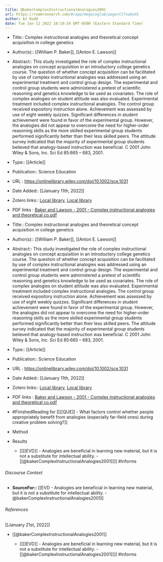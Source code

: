 ```yaml
---
title: @bakerComplexInstructionalAnalogies2001
url: https://roamresearch.com/#/app/megacoglab/page/CCfxwOxXS
author: AJ Rudd
date: Tue Jan 11 2022 10:19:54 GMT-0500 (Eastern Standard Time)
---
```


- Title:: Complex instructional analogies and theoretical concept acquisition in college genetics
- Author(s):: [[William P. Baker]], [[Anton E. Lawson]]
- Abstract:: This study investigated the role of complex instructional analogies on concept acquisition in an introductory college genetics course. The question of whether concept acquisition can be facilitated by use of complex instructional analogies was addressed using an experimental treatment and control group design. The experimental and control group students were administered a pretest of scientiﬁc reasoning and genetics knowledge to be used as covariates. The role of complex analogies on student attitude was also evaluated. Experimental treatment included complex instructional analogies. The control group received expository instruction alone. Achievement was assessed by use of eight weekly quizzes. Signiﬁcant differences in student achievement were found in favor of the experimental group. However, the analogies did not appear to overcome the need for higher-order reasoning skills as the more skilled experimental group students performed signiﬁcantly better than their less skilled peers. The attitude survey indicated that the majority of experimental group students believed that analogy-based instruction was beneﬁcial. C 2001 John Wiley & Sons, Inc. Sci Ed 85:665 – 683, 2001.
- Type:: [[Article]]
- Publication:: Science Education
- URL : https://onlinelibrary.wiley.com/doi/10.1002/sce.1031
- Date Added:: [[January 11th, 2022]]
- Zotero links:: [Local library](zotero://select/groups/2451508/items/KPKNCHQU), [Local library](https://www.zotero.org/groups/2451508/items/KPKNCHQU)
- PDF links : [Baker and Lawson - 2001 - Complex instructional analogies and theoretical co.pdf](zotero://open-pdf/groups/2451508/items/GUE47JR7)
- Title:: Complex instructional analogies and theoretical concept acquisition in college genetics
- Author(s):: [[William P. Baker]], [[Anton E. Lawson]]
- Abstract:: This study investigated the role of complex instructional analogies on concept acquisition in an introductory college genetics course. The question of whether concept acquisition can be facilitated by use of complex instructional analogies was addressed using an experimental treatment and control group design. The experimental and control group students were administered a pretest of scientiﬁc reasoning and genetics knowledge to be used as covariates. The role of complex analogies on student attitude was also evaluated. Experimental treatment included complex instructional analogies. The control group received expository instruction alone. Achievement was assessed by use of eight weekly quizzes. Signiﬁcant differences in student achievement were found in favor of the experimental group. However, the analogies did not appear to overcome the need for higher-order reasoning skills as the more skilled experimental group students performed signiﬁcantly better than their less skilled peers. The attitude survey indicated that the majority of experimental group students believed that analogy-based instruction was beneﬁcial. C 2001 John Wiley & Sons, Inc. Sci Ed 85:665 – 683, 2001.
- Type:: [[Article]]
- Publication:: Science Education
- URL : https://onlinelibrary.wiley.com/doi/10.1002/sce.1031
- Date Added:: [[January 11th, 2022]]
- Zotero links:: [Local library](zotero://select/groups/2451508/items/KPKNCHQU), [Local library](https://www.zotero.org/groups/2451508/items/KPKNCHQU)
- PDF links : [Baker and Lawson - 2001 - Complex instructional analogies and theoretical co.pdf](zotero://open-pdf/groups/2451508/items/GUE47JR7)
- #FinishedReading for [[[[QUE]] - What factors control whether people appropriately benefit from analogies (especially far-field ones) during creative problem solving?]]
- Method
- Results

    - [[[[EVD]] - Analogies are beneficial in learning new material, but it is not a substitute for intellectual ability. - [[@bakerComplexInstructionalAnalogies2001]]]] #Informs

###### Discourse Context

- **SourceFor::** [[EVD - Analogies are beneficial in learning new material, but it is not a substitute for intellectual ability. - @bakerComplexInstructionalAnalogies2001]]

###### References

[[January 21st, 2022]]

- [[@bakerComplexInstructionalAnalogies2001]]

    - [[[[EVD]] - Analogies are beneficial in learning new material, but it is not a substitute for intellectual ability. - [[@bakerComplexInstructionalAnalogies2001]]]] #Informs
